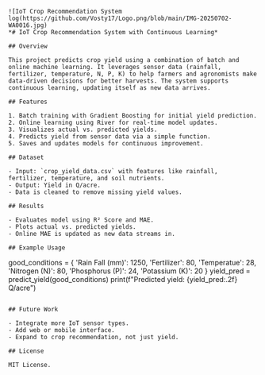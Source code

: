 
```
![IoT Crop Recommendation System log(https://github.com/Vosty17/Logo.png/blob/main/IMG-20250702-WA0016.jpg)
*# IoT Crop Recommendation System with Continuous Learning*

## Overview

This project predicts crop yield using a combination of batch and online machine learning. It leverages sensor data (rainfall, fertilizer, temperature, N, P, K) to help farmers and agronomists make data-driven decisions for better harvests. The system supports continuous learning, updating itself as new data arrives.

## Features

1. Batch training with Gradient Boosting for initial yield prediction.
2. Online learning using River for real-time model updates.
3. Visualizes actual vs. predicted yields.
4. Predicts yield from sensor data via a simple function.
5. Saves and updates models for continuous improvement.

## Dataset

- Input: `crop_yield_data.csv` with features like rainfall, fertilizer, temperature, and soil nutrients.
- Output: Yield in Q/acre.
- Data is cleaned to remove missing yield values.

## Results

- Evaluates model using R² Score and MAE.
- Plots actual vs. predicted yields.
- Online MAE is updated as new data streams in.

## Example Usage

```
good_conditions = {
    'Rain Fall (mm)': 1250,
    'Fertilizer': 80,
    'Temperatue': 28,
    'Nitrogen (N)': 80,
    'Phosphorus (P)': 24,
    'Potassium (K)': 20
}
yield_pred = predict_yield(good_conditions)
print(f"Predicted yield: {yield_pred:.2f} Q/acre")
```

## Future Work

- Integrate more IoT sensor types.
- Add web or mobile interface.
- Expand to crop recommendation, not just yield.

## License

MIT License.
